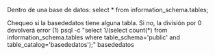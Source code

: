 Dentro de una base de datos:
select * from information_schema.tables;


Chequeo si la basededatos tiene alguna tabla. Si no, la división por 0 devolverá error (1)
psql -c "select 1/(select count(*) from information_schema.tables where table_schema='public' and table_catalog='basededatos');" basededatos


